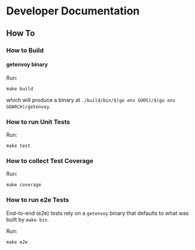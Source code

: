 # Developer Documentation

## How To

### How to Build

#### getenvoy binary

Run:
```shell
make build
```
which will produce a binary at `./build/bin/$(go env GOOS)/$(go env GOARCH)/getenvoy`.

### How to run Unit Tests

Run:
```shell
make test
```

### How to collect Test Coverage

Run:
```shell
make coverage
```

### How to run e2e Tests

End-to-end (e2e) tests rely on a `getenvoy` binary that defaults to what was built by `make bin`.

Run:
```shell
make e2e
```
